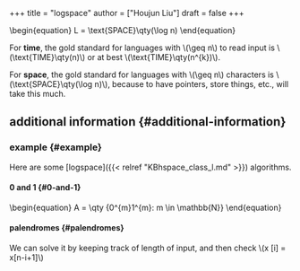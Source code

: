 +++
title = "logspace"
author = ["Houjun Liu"]
draft = false
+++

\begin{equation}
L = \text{SPACE}\qty(\log n)
\end{equation}

For **time**, the gold standard for languages with \\(\geq n\\) to read input is \\(\text{TIME}\qty(n)\\)  or at best \\(\text{TIME}\qty(n^{k})\\).

For **space**, the gold standard for languages with \\(\geq n\\) characters is \\(\text{SPACE}\qty(\log n)\\), because to have pointers, store things, etc., will take this much.


## additional information {#additional-information}


### example {#example}

Here are some [logspace]({{< relref "KBhspace_class_l.md" >}}) algorithms.


#### 0 and 1 {#0-and-1}

\begin{equation}
A = \qty {0^{m}1^{m}: m \in \mathbb{N}}
\end{equation}


#### palendromes {#palendromes}

We can solve it by keeping track of length of input, and then check \\(x [i] = x[n-i+1]\\)
